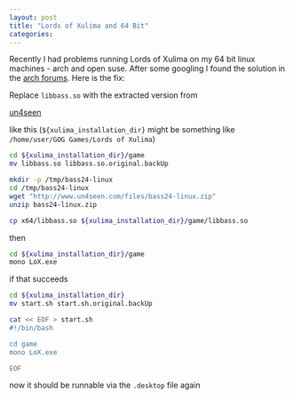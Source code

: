 ```yaml
---
layout: post
title: "Lords of Xulima and 64 Bit"
categories:
---
```


Recently I had problems running Lords of Xulima on my 64 bit linux machines - arch and open suse. After some googling I found the solution in the [arch forums](https://bbs.archlinux.org/viewtopic.php?id=206520). Here is the fix:

Replace `libbass.so` with the extracted version from

[un4seen](http://www.un4seen.com/download.php?bass24-linux)

like this (`${xulima_installation_dir}` might be something like `/home/user/GOG Games/Lords of Xulima`)

``` bash
cd ${xulima_installation_dir}/game
mv libbass.so libbass.so.original.backUp

mkdir -p /tmp/bass24-linux
cd /tmp/bass24-linux
wget "http://www.un4seen.com/files/bass24-linux.zip"
unzip bass24-linux.zip

cp x64/libbass.so ${xulima_installation_dir}/game/libbass.so
```

then

``` bash
cd ${xulima_installation_dir}/game
mono LoX.exe
```

if that succeeds

``` bash
cd ${xulima_installation_dir}
mv start.sh start.sh.original.backUp

cat << EOF > start.sh
#!/bin/bash

cd game
mono LoX.exe

EOF
```

now it should be runnable via the `.desktop` file again
